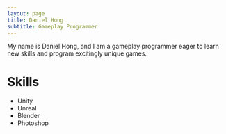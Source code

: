 ```yaml
---
layout: page
title: Daniel Hong
subtitle: Gameplay Programmer
---
```


My name is Daniel Hong, and I am a gameplay programmer eager to learn new skills and program excitingly unique games.

# Skills
- Unity
- Unreal
- Blender
- Photoshop